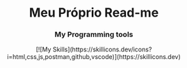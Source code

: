 <!DOCTYPE html>
<html lang="pt-br">
<head>
    <meta charset="UTF-8">
    <meta name="viewport" content="width=device-width, initial-scale=1.0">       
</head>
<body>    
    <h1 align="center">Meu Próprio Read-me</h1>    
<div align="center">
  <h3>My Programming tools</h3>
  [![My Skills](https://skillicons.dev/icons?i=html,css,js,postman,github,vscode)](https://skillicons.dev)
</div>
</body>
</html>
